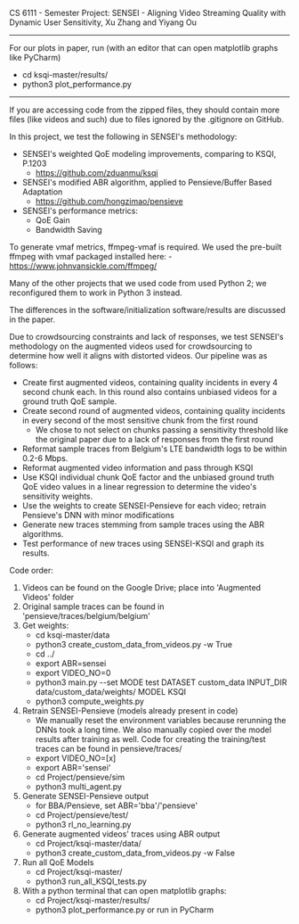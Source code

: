 CS 6111 - Semester Project: SENSEI - Aligning Video Streaming Quality with Dynamic User Sensitivity, Xu Zhang and Yiyang Ou

***
For our plots in paper, run (with an editor that can open matplotlib graphs like PyCharm)
- cd ksqi-master/results/
- python3 plot_performance.py
***

If you are accessing code from the zipped files, they should contain more files (like videos and such) due to files ignored by the .gitignore on GitHub.

In this project, we test the following in SENSEI's methodology:
- SENSEI's weighted QoE modeling improvements, comparing to KSQI, P.1203
    - https://github.com/zduanmu/ksqi
- SENSEI's modified ABR algorithm, applied to Pensieve/Buffer Based Adaptation
    - https://github.com/hongzimao/pensieve
- SENSEI's performance metrics:
    - QoE Gain
    - Bandwidth Saving

To generate vmaf metrics, ffmpeg-vmaf is required. We used the pre-built ffmpeg with vmaf packaged installed here:
    - https://www.johnvansickle.com/ffmpeg/

Many of the other projects that we used code from used Python 2; we reconfigured them to work in Python 3 instead.

The differences in the software/initialization software/results are discussed in the paper.

Due to crowdsourcing constraints and lack of responses, we test SENSEI's methodology on the augmented videos used for crowdsourcing to determine how well it aligns with distorted videos. Our pipeline was as follows:
- Create first augmented videos, containing quality incidents in every 4 second chunk each. In this round also contains unbiased videos for a ground truth QoE sample.
- Create second round of augmented videos, containing quality incidents in every second of the most sensitive chunk from the first round
    - We chose to not select on chunks passing a sensitivity threshold like the original paper due to a lack of responses from the first round
- Reformat sample traces from Belgium's LTE bandwidth logs to be within 0.2-6 Mbps.
- Reformat augmented video information and pass through KSQI
- Use KSQI individual chunk QoE factor and the unbiased ground truth QoE video values in a linear regression to determine the video's sensitivity weights.
- Use the weights to create SENSEI-Pensieve for each video; retrain Pensieve's DNN with minor modifications
- Generate new traces stemming from sample traces using the ABR algorithms.
- Test performance of new traces using SENSEI-KSQI and graph its results.

Code order:
1. Videos can be found on the Google Drive; place into 'Augmented Videos' folder
2. Original sample traces can be found in 'pensieve/traces/belgium/belgium'
3. Get weights:
    - cd ksqi-master/data
    - python3 create_custom_data_from_videos.py -w True
    - cd ../
    - export ABR=sensei
    - export VIDEO_NO=0
    - python3 main.py --set MODE test DATASET custom_data INPUT_DIR data/custom_data/weights/ MODEL KSQI
    - python3 compute_weights.py
4. Retrain SENSEI-Pensieve (models already present in code)
    * We manually reset the environment variables because rerunning the DNNs took a long time. We also manually copied over the model results after training as well. Code for creating the training/test traces can be found in pensieve/traces/
    - export VIDEO_NO=[x]
    - export ABR='sensei'
    - cd Project/pensieve/sim
    - python3 multi_agent.py
5. Generate SENSEI-Pensieve output
    * for BBA/Pensieve, set ABR='bba'/'pensieve'
    - cd Project/pensieve/test/
    - python3 rl_no_learning.py
6. Generate augmented videos' traces using ABR output
    - cd Project/ksqi-master/data/
    - python3 create_custom_data_from_videos.py -w False
7. Run all QoE Models
    - cd Project/ksqi-master/
    - python3 run_all_KSQI_tests.py
8. With a python terminal that can open matplotlib graphs:
    - cd Project/ksqi-master/results/
    - python3 plot_performance.py or run in PyCharm




